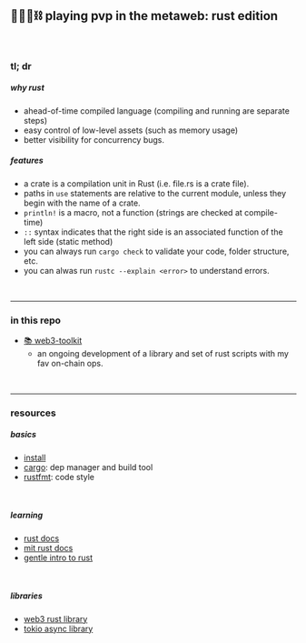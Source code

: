 ## 🥷🏻🎸⛓️ playing pvp in the metaweb: rust edition

<br>

### tl; dr 

##### why rust

* ahead-of-time compiled language (compiling and running are separate steps)
* easy control of low-level assets (such as memory usage)
* better visibility for concurrency bugs.

##### features

* a crate is a compilation unit in Rust (i.e. file.rs is a crate file).
* paths in `use` statements are relative to the current module, unless they begin with the name of a crate.
* `println!` is a macro, not a function (strings are checked at compile-time)
* `::` syntax indicates that the right side is an associated function of the left side (static method)
* you can always run `cargo check` to validate your code, folder structure, etc. 
* you can alwas run `rustc --explain <error>` to understand errors.


<br>

---

### in this repo

* [📚 web3-toolkit](web3toolkit)
    - an ongoing development of a library and set of rust scripts with my fav on-chain ops.
<br>


----

### resources

##### basics

* [install](https://web.mit.edu/rust-lang_v1.25/arch/amd64_ubuntu1404/share/doc/rust/html/book/second-edition/ch01-01-installation.html)
* [cargo](https://doc.rust-lang.org/cargo/): dep manager and build tool
* [rustfmt](https://github.com/rust-lang/rustfmt): code style

<br>

##### learning


* [rust docs](https://doc.rust-lang.org/stable/book/)
* [mit rust docs](https://web.mit.edu/rust-lang_v1.25/arch/amd64_ubuntu1404/share/doc/rust/html/book/index.html)
* [gentle intro to rust](https://stevedonovan.github.io/rust-gentle-intro/readme.html)


<br>

##### libraries

* [web3 rust library](https://github.com/tomusdrw/rust-web3)
* [tokio async library](https://tokio.rs/tokio/tutorial/async)
